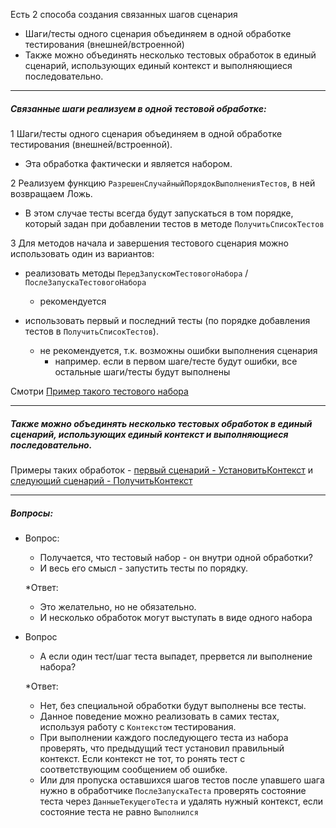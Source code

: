 Есть 2 способа создания связанных шагов сценария
- Шаги/тесты одного сценария объединяем в одной обработке тестирования (внешней/встроенной)
- Также можно объединять несколько тестовых обработок в единый сценарий, использующих единый контекст и выполняющиеся последовательно.

---

##### Связанные шаги реализуем в одной тестовой обработке:

1 Шаги/тесты одного сценария объединяем в одной обработке тестирования (внешней/встроенной).

- Эта обработка фактически и является набором.

2 Реализуем функцию `РазрешенСлучайныйПорядокВыполненияТестов`, в ней возвращаем Ложь. 

- В этом случае тесты всегда будут запускаться в том порядке, который задан при добавлении тестов в методе `ПолучитьСписокТестов`

3 Для методов начала и завершения тестового сценария можно использовать один из вариантов:

- реализовать методы `ПередЗапускомТестовогоНабора` / `ПослеЗапускаТестовогоНабора`
  - рекомендуется

- использовать первый и последний тесты (по порядке добавления тестов в `ПолучитьСписокТестов`).
  - не рекомендуется, т.к. возможны ошибки выполнения сценария
    - например. если в первом шаге/тесте будут ошибки, все остальные шаги/тесты будут выполнены

Смотри [Пример такого тестового набора](https://github.com/xDrivenDevelopment/xUnitFor1C/blob/develop/src/Tests/selftests/_1%D0%A2%D0%B5%D1%81%D1%82%D0%A2%D0%B5%D1%81%D1%82%D0%BE%D0%B2%D1%8B%D0%B9%D0%9D%D0%B0%D0%B1%D0%BE%D1%80/ObjectModule.txt)

---

##### Также можно объединять несколько тестовых обработок в единый сценарий, использующих единый контекст и выполняющиеся последовательно.
Примеры таких обработок  - [первый сценарий - УстановитьКонтекст](https://github.com/xDrivenDevelopment/xUnitFor1C/blob/develop/src/Tests/selftests/_1%D0%A2%D0%B5%D1%81%D1%82%D0%94%D0%BE%D0%BB%D0%B6%D0%B5%D0%BD%D0%A3%D1%81%D1%82%D0%B0%D0%BD%D0%BE%D0%B2%D0%B8%D1%82%D1%8C%D0%9A%D0%BE%D0%BD%D1%82%D0%B5%D0%BA%D1%81%D1%82/Form/%D0%A4%D0%BE%D1%80%D0%BC%D0%B0/%D0%A4%D0%BE%D1%80%D0%BC%D0%B0.txt) и [следующий сценарий - ПолучитьКонтекст](https://github.com/xDrivenDevelopment/xUnitFor1C/blob/develop/src/Tests/selftests/_2%D0%A2%D0%B5%D1%81%D1%82%D0%94%D0%BE%D0%BB%D0%B6%D0%B5%D0%BD%D0%9F%D0%BE%D0%BB%D1%83%D1%87%D0%B8%D1%82%D1%8C%D0%9A%D0%BE%D0%BD%D1%82%D0%B5%D0%BA%D1%81%D1%82/ObjectModule.txt)

---

##### Вопросы:
* Вопрос: 
    * Получается, что тестовый набор - он внутри одной обработки?
    * И весь его смысл - запустить тесты по порядку.

  *Ответ:
    * Это желательно, но не обязательно.
    * И несколько обработок могут выступать в виде одного набора

* Вопрос
  * А если один тест/шаг теста выпадет, прервется ли выполнение набора?

  *Ответ:
    * Нет, без специальной обработки будут выполнены все тесты.
    * Данное поведение можно реализовать в самих тестах, используя работу с `Контекстом` тестирования. 
    * При выполнении каждого последующего теста из набора проверять, что предыдущий тест установил правильный контекст. Если контекст не тот, то ронять тест с соответствующим сообщением об ошибке.
    * Или для пропуска оставшихся шагов тестов после упавшего шага нужно в обработчике `ПослеЗапускаТеста` проверять состояние теста через `ДанныеТекущегоТеста` и удалять нужный контекст, если состояние теста не равно `Выполнился`